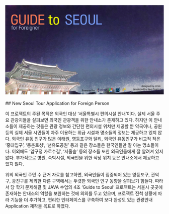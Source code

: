 <div align="center">
  <img src="images/background.png"><br><br>
</div>
## New Seoul Tour Application for Foreign Person <br>
<p align = 'center'>
<a name = "1"> </a>
</p>

이 프로젝트의 주된 목적은 외국인 대상 ‘서울특별시 편의시설 안내’이다. 실제 서울 주요 관광지들을 살펴보면 외국인 관광객을 위한 안내소가 존재하고 있다. 하지만 이 안내소들이 제공하는 것들은 관광 정보와 간단한 편의시설 위치만 제공할 뿐 약국이나, 공원 등의 실제 서울 시민들이 자주 이용하는 위급 시설과 명소들의 정보는 제공하고 있지 않다. 외국인 유동 인구가 많은 이태원, 영등포구와 달리, 외국인 유동인구가 비교적 적은 ‘홍대입구’, ‘몽촌토성’, ‘선유도공원’ 등과 같은 장소들은 한국인들만 잘 아는 명소들이다. 이외에도 ‘압구정 가로수길’, ‘서울숲’ 등의 장소들 또한 외국인들에게 잘 알려져 있지 않다. 부가적으로 병원, 숙박시설, 외국인을 위한 식당 위치 등은 안내소에서 제공하고 있지 않다.


 위의 외국인 주민 수 근거 자료를 참고하면, 외국인들이 집중되어 있는 영등포구, 관악구, 광진구를 제외한 다른 구역에서는 뚜렷한 외국인 인구 동향을 살펴보기 힘들다. 따라서 당 학기 문제해결 및 JAVA 수업의 4조 ‘Guide to Seoul’ 프로젝트는 서울시 곳곳에 존재하는 안내소의 역할을 보완하는 것에 의의를 두고 있으며, 프로젝트 진척 상황에 따라 기능을 더 추가하고, 편리한 인터페이스를 구축하여 보다 완성도 있는 관광안내 Application 제작을 목표로 하였다.

